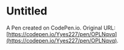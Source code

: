 # Untitled

A Pen created on CodePen.io. Original URL: [https://codepen.io/Yyes227/pen/OPLNqvq](https://codepen.io/Yyes227/pen/OPLNqvq).

